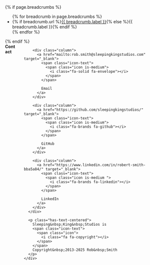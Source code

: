 <footer>
  {% if page.breadcrumbs %}
  <div class="section">
    <div class="container is-max-desktop">
      <nav class="breadcrumb" aria-label="breadcrumbs">
        <ul>
          {% for breadcrumb in page.breadcrumbs %}
            <li>{% if breadcrumb.url %}<a href="{{site.baseurl}}{{breadcrumb.url}}">{{ breadcrumb.label }}</a>{% else %}{{ breadcrumb.label }}{% endif %}</li>
          {% endfor %}
        </ul>
      </nav>
    </div>
  </div>
  {% endif %}

  <div class="footer">
    <div class="container is-max-desktop">
      <div class="columns has-text-centered is-size-5 mb-5">
        <div class="column">
          <strong>Contact</strong>
        </div>

        <div class="column">
          <a href="mailto:rob.smith@sleepingkingstudios.com" target="_blank">
            <span class="icon-text">
              <span class="icon is-medium">
                <i class="fa-solid fa-envelope"></i>
              </span>
            </span>

            Email
          </a>
        </div>

        <div class="column">
          <a href="https://github.com/sleepingkingstudios/" target="_blank">
            <span class="icon-text">
              <span class="icon is-medium">
                <i class="fa-brands fa-github"></i>
              </span>
            </span>

            GitHub
          </a>
        </div>

        <div class="column">
          <a href="https://www.linkedin.com/in/robert-smith-bba5a84/" target="_blank">
            <span class="icon-text">
              <span class="icon is-medium ">
                <i class="fa-brands fa-linkedin"></i>
              </span>
            </span>

            LinkedIn
          </a>
        </div>
      </div>

      <p class="has-text-centered">
        Sleeping&nbsp;King&nbsp;Studios is
        <span class="icon-text">
          <span class="icon">
            <i class="fa fa-copyright"></i>
          </span>
        </span>
        Copyright&nbsp;2013-2025 Rob&nbsp;Smith
      </p>
    </div>
  </div>
</footer>
